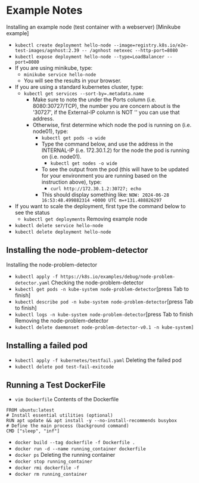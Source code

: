 # Example Notes
Installing an example node (test container with a webserver) [Minikube example]
- `kubectl create deployment hello-node --image=registry.k8s.io/e2e-test-images/agnhost:2.39 -- /agnhost netexec --http-port=8080`
- `kubectl expose deployment hello-node --type=LoadBalancer --port=8080`
- If you are using minikube, type: 
  - `minikube service hello-node`
  - You will see the results in your browser.
- If you are using a standard kubernetes cluster, type:  
  - `kubectl get services --sort-by=.metadata.name`
    - Make sure to note the under the Ports column (i.e. 8080:30727/TCP), the number you are concern about is the '30727', if the External-IP column is NOT '<pending>' you can use that address.
    - Otherwise, first determine which node the pod is running on (i.e. node01), type:
      - `kubectl get pods -o wide`
      - Type the command below, and use the address in the INTERNAL-IP (i.e. 172.30.1.2) for the node the pod is running on (i.e. node01).
        - `kubectl get nodes -o wide`
      - To see the output from the pod (this will have to be updated for your environment you are running based on the instruction above), type: 
        - `curl http://172.30.1.2:30727; echo`
      - This should display something like: `NOW: 2024-06-28 16:53:48.499882314 +0000 UTC m=+131.488826297`
- If you want to scale the deployment, first type the command below to see the status
  - `kubectl get deployments`
Removing example node
- `kubectl delete service hello-node`
- `kubectl delete deployment hello-node`

##  Installing the node-problem-detector
Installing the node-problem-detector
- `kubectl apply -f https://k8s.io/examples/debug/node-problem-detector.yaml`
Checking the node-problem-detector
- `kubectl get pods -n kube-system node-problem-detector`[press Tab to finish]
- `kubectl describe pod -n kube-system node-problem-detector`[press Tab to finish]
- `kubectl logs -n kube-system node-problem-detector`[press Tab to finish
Removing the node-problem-detector
- `kubectl delete daemonset node-problem-detector-v0.1 -n kube-system]`

## Installing a failed pod
- `kubectl apply -f kubernetes/testfail.yaml`
Deleting the failed pod
- `kubectl delete pod test-fail-exitcode`

## Running a Test DockerFile
- `vim Dockerfile`
Contents of the Dockerfile
```
FROM ubuntu:latest
# Install essential utilities (optional)
RUN apt update && apt install -y --no-install-recommends busybox
# Define the main process (background command)
CMD ["sleep", "inf"]
```
- `docker build --tag dockerfile -f Dockerfile .`
- `docker run -d --name running_container dockerfile`
- `docker ps`
Deleting the running container
- `docker stop running_container`
- `docker rmi dockerfile -f`
- `docker rm running_container`


